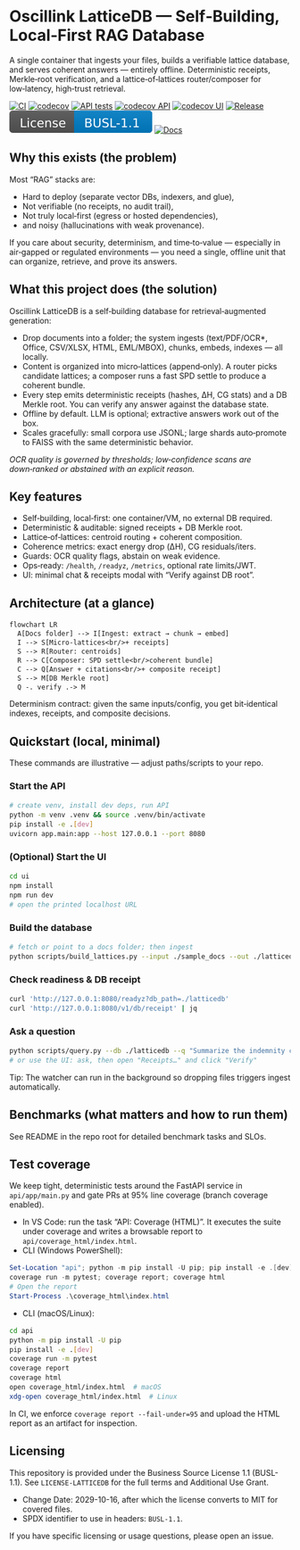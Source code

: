 # Oscillink LatticeDB — Self‑Building, Local‑First RAG Database

A single container that ingests your files, builds a verifiable lattice database, and serves coherent answers — entirely offline.
Deterministic receipts, Merkle‑root verification, and a lattice‑of‑lattices router/composer for low‑latency, high‑trust retrieval.

<div align="left"> <!-- keep badges tight: credibility over clutter -->


[![CI](https://github.com/Maverick0351a/oscillinklattticedb/actions/workflows/ci.yml/badge.svg)](https://github.com/Maverick0351a/oscillinklattticedb/actions/workflows/ci.yml)
[![codecov](https://codecov.io/gh/Maverick0351a/oscillinklattticedb/branch/main/graph/badge.svg)](https://codecov.io/gh/Maverick0351a/oscillinklattticedb)
[![API tests](https://github.com/Maverick0351a/oscillinklattticedb/actions/workflows/api-tests.yml/badge.svg)](https://github.com/Maverick0351a/oscillinklattticedb/actions/workflows/api-tests.yml)
[![codecov API](https://codecov.io/gh/Maverick0351a/oscillinklattticedb/branch/main/graph/badge.svg?flag=api)](https://app.codecov.io/gh/Maverick0351a/oscillinklattticedb/flags/api)
[![codecov UI](https://codecov.io/gh/Maverick0351a/oscillinklattticedb/branch/develop/graph/badge.svg?flag=ui)](https://app.codecov.io/gh/Maverick0351a/oscillinklattticedb/flags/ui)
[![Release](https://img.shields.io/github/v/release/Maverick0351a/oscillinklattticedb?display_name=tag)](https://github.com/Maverick0351a/oscillinklattticedb/releases)
[![License: BUSL‑1.1](/badges/license_busl.svg)](/LICENSE-LATTICEDB)
[![Docs](https://img.shields.io/badge/docs-README-blue)](#-documentation)

</div>

## Why this exists (the problem)

Most “RAG” stacks are:

- Hard to deploy (separate vector DBs, indexers, and glue),
- Not verifiable (no receipts, no audit trail),
- Not truly local‑first (egress or hosted dependencies),
- and noisy (hallucinations with weak provenance).

If you care about security, determinism, and time‑to‑value — especially in air‑gapped or regulated environments — you need a single, offline unit that can organize, retrieve, and prove its answers.

## What this project does (the solution)

Oscillink LatticeDB is a self‑building database for retrieval‑augmented generation:

- Drop documents into a folder; the system ingests (text/PDF/OCR*, Office, CSV/XLSX, HTML, EML/MBOX), chunks, embeds, indexes — all locally.
- Content is organized into micro‑lattices (append‑only). A router picks candidate lattices; a composer runs a fast SPD settle to produce a coherent bundle.
- Every step emits deterministic receipts (hashes, ΔH, CG stats) and a DB Merkle root. You can verify any answer against the database state.
- Offline by default. LLM is optional; extractive answers work out of the box.
- Scales gracefully: small corpora use JSONL; large shards auto‑promote to FAISS with the same deterministic behavior.

*OCR quality is governed by thresholds; low‑confidence scans are down‑ranked or abstained with an explicit reason.*

## Key features

- Self‑building, local‑first: one container/VM, no external DB required.
- Deterministic & auditable: signed receipts + DB Merkle root.
- Lattice‑of‑lattices: centroid routing + coherent composition.
- Coherence metrics: exact energy drop (ΔH), CG residuals/iters.
- Guards: OCR quality flags, abstain on weak evidence.
- Ops‑ready: `/health`, `/readyz`, `/metrics`, optional rate limits/JWT.
- UI: minimal chat & receipts modal with “Verify against DB root”.

## Architecture (at a glance)

```mermaid
flowchart LR
  A[Docs folder] --> I[Ingest: extract → chunk → embed]
  I --> S[Micro‑lattices<br/>+ receipts]
  S --> R[Router: centroids]
  R --> C[Composer: SPD settle<br/>coherent bundle]
  C --> Q[Answer + citations<br/>+ composite receipt]
  S --> M[DB Merkle root]
  Q -. verify .-> M
```

Determinism contract: given the same inputs/config, you get bit‑identical indexes, receipts, and composite decisions.

## Quickstart (local, minimal)

These commands are illustrative — adjust paths/scripts to your repo.

### Start the API

```bash
# create venv, install dev deps, run API
python -m venv .venv && source .venv/bin/activate
pip install -e .[dev]
uvicorn app.main:app --host 127.0.0.1 --port 8080
```

### (Optional) Start the UI

```bash
cd ui
npm install
npm run dev
# open the printed localhost URL
```

### Build the database

```bash
# fetch or point to a docs folder; then ingest
python scripts/build_lattices.py --input ./sample_docs --out ./latticedb
```

### Check readiness & DB receipt

```bash
curl 'http://127.0.0.1:8080/readyz?db_path=./latticedb'
curl 'http://127.0.0.1:8080/v1/db/receipt' | jq
```

### Ask a question

```bash
python scripts/query.py --db ./latticedb --q "Summarize the indemnity clause"
# or use the UI: ask, then open "Receipts…" and click "Verify"
```

Tip: The watcher can run in the background so dropping files triggers ingest automatically.

## Benchmarks (what matters and how to run them)

See README in the repo root for detailed benchmark tasks and SLOs.

## Test coverage

We keep tight, deterministic tests around the FastAPI service in `api/app/main.py` and gate PRs at 95% line coverage (branch coverage enabled).

- In VS Code: run the task “API: Coverage (HTML)”. It executes the suite under coverage and writes a browsable report to `api/coverage_html/index.html`.
- CLI (Windows PowerShell):

```powershell
Set-Location "api"; python -m pip install -U pip; pip install -e .[dev]; `
coverage run -m pytest; coverage report; coverage html
# Open the report
Start-Process .\coverage_html\index.html
```

- CLI (macOS/Linux):

```bash
cd api
python -m pip install -U pip
pip install -e .[dev]
coverage run -m pytest
coverage report
coverage html
open coverage_html/index.html  # macOS
xdg-open coverage_html/index.html  # Linux
```

In CI, we enforce `coverage report --fail-under=95` and upload the HTML report as an artifact for inspection.

## Licensing

This repository is provided under the Business Source License 1.1 (BUSL-1.1). See `LICENSE-LATTICEDB` for the full terms and Additional Use Grant.

- Change Date: 2029-10-16, after which the license converts to MIT for covered files.
- SPDX identifier to use in headers: `BUSL-1.1`.

If you have specific licensing or usage questions, please open an issue.

